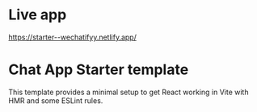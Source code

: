# Live app
https://starter--wechatifyy.netlify.app/

# Chat App Starter template

This template provides a minimal setup to get React working in Vite with HMR and some ESLint rules.
